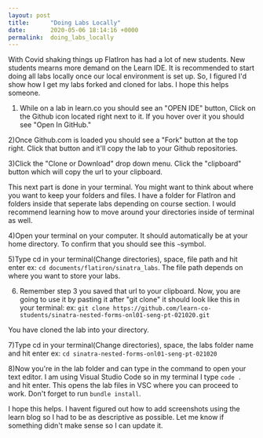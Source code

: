 ```yaml
---
layout: post
title:      "Doing Labs Locally"
date:       2020-05-06 18:14:16 +0000
permalink:  doing_labs_locally
---
```



With Covid shaking things up FlatIron has had a lot of new students. New students mearns more demand on the Learn IDE. It is recommended to start doing all labs locally once our local environment is set up. So, I figured I'd show how I get my labs forked and cloned for labs. I hope this helps someone. 

1) While on a lab in learn.co you should see an "OPEN IDE" button, Click on the Github icon located right next to it. If you hover over it you should see "Open In GitHub."

2)Once Github.com is loaded you should see a "Fork" button at the top right. Click that button and it'll copy the lab to your Github repositories. 

3)Click the "Clone or Download" drop down menu. Click the "clipboard" button which will copy the url to your clipboard.

This next part is done in your terminal. You might want to think about where you want to keep your folders and files. I have a folder for FlatIron and folders inside that seperate labs depending on course section. I would recommend learning how to move around your directories inside of terminal as well. 

4)Open your terminal on your computer. It should automatically be at your home directory. To confirm that you should see this ```~```symbol. 

5)Type cd in your terminal(Change directories), space, file path and hit enter ex: ```cd documents/flatiron/sinatra_labs```. The file path depends on where you want to store your labs. 

6) Remember step 3 you saved that url to your clipboard. Now, you are going to use it by pasting it after "git clone" it should look like this in your terminal: 
 ex: ```git clone https://github.com/learn-co-students/sinatra-nested-forms-onl01-seng-pt-021020.git```

You have cloned the lab into your directory.

7)Type cd in your terminal(Change directories), space, the labs folder name and hit enter ex: ```cd sinatra-nested-forms-onl01-seng-pt-021020```

8)Now you're in the lab folder and can type in the command to open your text editor. I am using Visual Studio Code so in my terminal I type ```code .``` and hit enter. This opens the lab files in VSC where you can proceed to work. Don't forget to run ```bundle install```.

I hope this helps. I havent figured out how to add screenshots using the learn blog so I had to be as descriptive as possible. Let me know if something didn't make sense so I can update it. 








